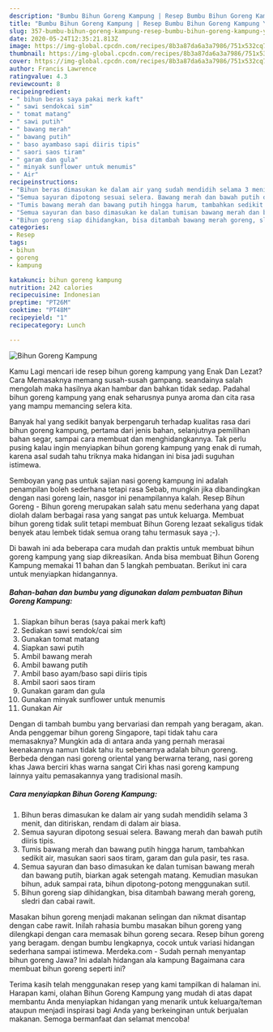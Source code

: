 ```yaml
---
description: "Bumbu Bihun Goreng Kampung | Resep Bumbu Bihun Goreng Kampung Yang Lezat"
title: "Bumbu Bihun Goreng Kampung | Resep Bumbu Bihun Goreng Kampung Yang Lezat"
slug: 357-bumbu-bihun-goreng-kampung-resep-bumbu-bihun-goreng-kampung-yang-lezat
date: 2020-05-24T12:35:21.813Z
image: https://img-global.cpcdn.com/recipes/8b3a87da6a3a7986/751x532cq70/bihun-goreng-kampung-foto-resep-utama.jpg
thumbnail: https://img-global.cpcdn.com/recipes/8b3a87da6a3a7986/751x532cq70/bihun-goreng-kampung-foto-resep-utama.jpg
cover: https://img-global.cpcdn.com/recipes/8b3a87da6a3a7986/751x532cq70/bihun-goreng-kampung-foto-resep-utama.jpg
author: Francis Lawrence
ratingvalue: 4.3
reviewcount: 8
recipeingredient:
- " bihun beras saya pakai merk kaft"
- " sawi sendokcai sim"
- " tomat matang"
- " sawi putih"
- " bawang merah"
- " bawang putih"
- " baso ayambaso sapi diiris tipis"
- " saori saos tiram"
- " garam dan gula"
- " minyak sunflower untuk menumis"
- " Air"
recipeinstructions:
- "Bihun beras dimasukan ke dalam air yang sudah mendidih selama 3 menit, dan ditiriskan, rendam di dalam air biasa."
- "Semua sayuran dipotong sesuai selera. Bawang merah dan bawah putih diiris tipis."
- "Tumis bawang merah dan bawang putih hingga harum, tambahkan sedikit air, masukan saori saos tiram, garam dan gula pasir, tes rasa."
- "Semua sayuran dan baso dimasukan ke dalan tumisan bawang merah dan bawang putih, biarkan agak setengah matang. Kemudian masukan bihun, aduk sampai rata, bihun dipotong-potong menggunakan sutil."
- "Bihun goreng siap dihidangkan, bisa ditambah bawang merah goreng, sledri dan cabai rawit."
categories:
- Resep
tags:
- bihun
- goreng
- kampung

katakunci: bihun goreng kampung 
nutrition: 242 calories
recipecuisine: Indonesian
preptime: "PT26M"
cooktime: "PT48M"
recipeyield: "1"
recipecategory: Lunch

---
```



![Bihun Goreng Kampung](https://img-global.cpcdn.com/recipes/8b3a87da6a3a7986/751x532cq70/bihun-goreng-kampung-foto-resep-utama.jpg)

Kamu Lagi mencari ide resep bihun goreng kampung yang Enak Dan Lezat? Cara Memasaknya memang susah-susah gampang. seandainya salah mengolah maka hasilnya akan hambar dan bahkan tidak sedap. Padahal bihun goreng kampung yang enak seharusnya punya aroma dan cita rasa yang mampu memancing selera kita.

Banyak hal yang sedikit banyak berpengaruh terhadap kualitas rasa dari bihun goreng kampung, pertama dari jenis bahan, selanjutnya pemilihan bahan segar, sampai cara membuat dan menghidangkannya. Tak perlu pusing kalau ingin menyiapkan bihun goreng kampung yang enak di rumah, karena asal sudah tahu triknya maka hidangan ini bisa jadi suguhan istimewa.

Semboyan yang pas untuk sajian nasi goreng kampung ini adalah penampilan boleh sederhana tetapi rasa Sebab, mungkin jika dibandingkan dengan nasi goreng lain, nasgor ini penampilannya kalah. Resep Bihun Goreng - Bihun goreng merupakan salah satu menu sederhana yang dapat diolah dalam berbagai rasa yang sangat pas untuk keluarga. Membuat bihun goreng tidak sulit tetapi membuat Bihun Goreng lezaat sekaligus tidak benyek atau lembek tidak semua orang tahu termasuk saya ;-).


Di bawah ini ada beberapa cara mudah dan praktis untuk membuat bihun goreng kampung yang siap dikreasikan. Anda bisa membuat Bihun Goreng Kampung memakai 11 bahan dan 5 langkah pembuatan. Berikut ini cara untuk menyiapkan hidangannya.

<!--inarticleads1-->

##### Bahan-bahan dan bumbu yang digunakan dalam pembuatan Bihun Goreng Kampung:

1. Siapkan  bihun beras (saya pakai merk kaft)
1. Sediakan  sawi sendok/cai sim
1. Gunakan  tomat matang
1. Siapkan  sawi putih
1. Ambil  bawang merah
1. Ambil  bawang putih
1. Ambil  baso ayam/baso sapi diiris tipis
1. Ambil  saori saos tiram
1. Gunakan  garam dan gula
1. Gunakan  minyak sunflower untuk menumis
1. Gunakan  Air


Dengan di tambah bumbu yang bervariasi dan rempah yang beragam, akan. Anda penggemar bihun goreng Singapore, tapi tidak tahu cara memasaknya? Mungkin ada di antara anda yang pernah merasai keenakannya namun tidak tahu itu sebenarnya adalah bihun goreng. Berbeda dengan nasi goreng oriental yang berwarna terang, nasi goreng khas Jawa berciri khas warna sangat Ciri khas nasi goreng kampung lainnya yaitu pemasakannya yang tradisional masih. 

<!--inarticleads2-->

##### Cara menyiapkan Bihun Goreng Kampung:

1. Bihun beras dimasukan ke dalam air yang sudah mendidih selama 3 menit, dan ditiriskan, rendam di dalam air biasa.
1. Semua sayuran dipotong sesuai selera. Bawang merah dan bawah putih diiris tipis.
1. Tumis bawang merah dan bawang putih hingga harum, tambahkan sedikit air, masukan saori saos tiram, garam dan gula pasir, tes rasa.
1. Semua sayuran dan baso dimasukan ke dalan tumisan bawang merah dan bawang putih, biarkan agak setengah matang. Kemudian masukan bihun, aduk sampai rata, bihun dipotong-potong menggunakan sutil.
1. Bihun goreng siap dihidangkan, bisa ditambah bawang merah goreng, sledri dan cabai rawit.


Masakan bihun goreng menjadi makanan selingan dan nikmat disantap dengan cabe rawit. Inilah rahasia bumbu masakan bihun goreng yang dilengkapi dengan cara memasak bihun goreng secara. Resep bihun goreng yang beragam. dengan bumbu lengkapnya, cocok untuk variasi hidangan sederhana sampai istimewa. Merdeka.com - Sudah pernah menyantap bihun goreng Jawa? Ini adalah hidangan ala kampung Bagaimana cara membuat bihun goreng seperti ini? 

Terima kasih telah menggunakan resep yang kami tampilkan di halaman ini. Harapan kami, olahan Bihun Goreng Kampung yang mudah di atas dapat membantu Anda menyiapkan hidangan yang menarik untuk keluarga/teman ataupun menjadi inspirasi bagi Anda yang berkeinginan untuk berjualan makanan. Semoga bermanfaat dan selamat mencoba!
